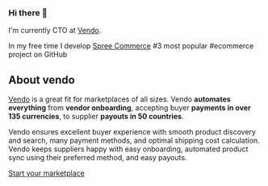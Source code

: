 ### Hi there 👋

I'm currently CTO at [Vendo](https://getvendo.com?utm_source=damian_github).

In my free time I develop [Spree Commerce](https://spreecommerce.org) #3 most popular #ecommerce project on GitHub

## About vendo

[Vendo](https://getvendo.com?utm_source=vendo_github) is a great fit for marketplaces of all sizes. Vendo **automates everything** from **vendor onboarding**, accepting buyer **payments in over 135 currencies**, to supplier **payouts in 50 countries**. 

Vendo ensures excellent buyer experience with smooth product discovery and search, many payment methods, and optimal shipping cost calculation. Vendo keeps suppliers happy with easy onboarding, automated product sync using their preferred method, and easy payouts.

[Start your marketplace](https://app.getvendo.com/stores/new?utm_source=github_damian)
